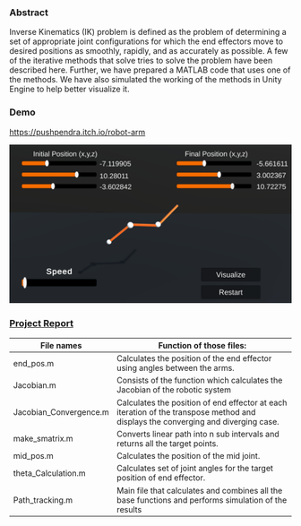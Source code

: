 
### Abstract
Inverse Kinematics (IK) problem is defined as the problem of determining a set of appropriate joint configurations for
which the end effectors move to desired positions as smoothly, rapidly, and as accurately as possible. A few of the iterative
methods that solve tries to solve the problem have been described here. Further, we have prepared a MATLAB code that
uses one of the methods. We have also simulated the working of the methods in Unity Engine to help better visualize it.

### Demo
https://pushpendra.itch.io/robot-arm

![demoimage](https://github.com/pps-19012/Solution-to-Inverse-Kinematics-problem-using-Numerical-methods/blob/main/robotarm.png)

### [Project Report](https://github.com/pps-19012/Solution-to-Inverse-Kinematics-problem-using-Numerical-methods/blob/main/Report_MA202_Project2.pdf)

| File names | Function of those files: |  
| --- | --- |
| end_pos.m	| Calculates the position of the end effector using angles between the arms. |
Jacobian.m	             |   Consists of the function which calculates the Jacobian of the robotic system|  
Jacobian_Convergence.m	|    Calculates the position of end effector at each iteration of the transpose method and displays the converging and diverging case.|  
make_smatrix.m	   |       Converts linear path into n sub intervals and returns all the target points.  |
mid_pos.m         |       Calculates the position of the mid joint.  |
theta_Calculation.m |	    Calculates set of joint angles for the target position of end effector. |  
Path_tracking.m | 	          Main file that calculates and combines all the base functions and performs simulation of the results |




